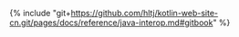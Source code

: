 {% include "git+https://github.com/hltj/kotlin-web-site-cn.git/pages/docs/reference/java-interop.md#gitbook" %}
